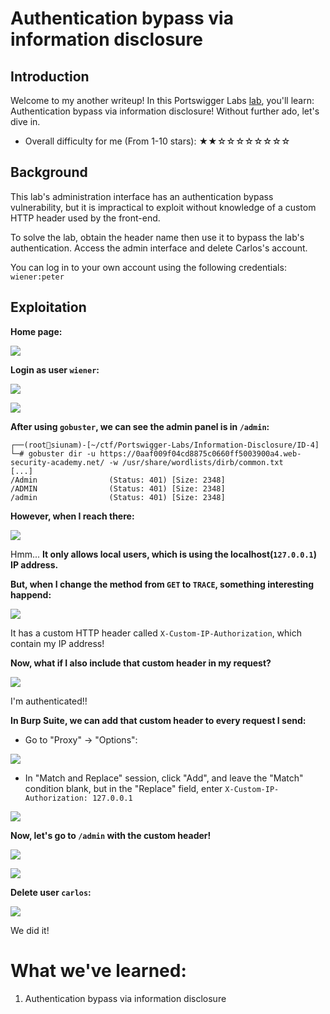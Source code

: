 # Authentication bypass via information disclosure

## Introduction

Welcome to my another writeup! In this Portswigger Labs [lab](https://portswigger.net/web-security/information-disclosure/exploiting/lab-infoleak-authentication-bypass), you'll learn: Authentication bypass via information disclosure! Without further ado, let's dive in.

- Overall difficulty for me (From 1-10 stars): ★★☆☆☆☆☆☆☆☆

## Background

This lab's administration interface has an authentication bypass vulnerability, but it is impractical to exploit without knowledge of a custom HTTP header used by the front-end.

To solve the lab, obtain the header name then use it to bypass the lab's authentication. Access the admin interface and delete Carlos's account.

You can log in to your own account using the following credentials: `wiener:peter`

## Exploitation

**Home page:**

![](https://github.com/siunam321/CTF-Writeups/blob/main/Portswigger-Labs/Information-Disclosure/ID-4/images/Pasted%20image%2020221216055028.png)

**Login as user `wiener`:**

![](https://github.com/siunam321/CTF-Writeups/blob/main/Portswigger-Labs/Information-Disclosure/ID-4/images/Pasted%20image%2020221216055044.png)

![](https://github.com/siunam321/CTF-Writeups/blob/main/Portswigger-Labs/Information-Disclosure/ID-4/images/Pasted%20image%2020221216055050.png)

**After using `gobuster`, we can see the admin panel is in `/admin`:**
```
┌──(root🌸siunam)-[~/ctf/Portswigger-Labs/Information-Disclosure/ID-4]
└─# gobuster dir -u https://0aaf009f04cd8875c0660ff5003900a4.web-security-academy.net/ -w /usr/share/wordlists/dirb/common.txt
[...]
/Admin                (Status: 401) [Size: 2348]
/ADMIN                (Status: 401) [Size: 2348]
/admin                (Status: 401) [Size: 2348]
```

**However, when I reach there:**

![](https://github.com/siunam321/CTF-Writeups/blob/main/Portswigger-Labs/Information-Disclosure/ID-4/images/Pasted%20image%2020221216060253.png)

Hmm... **It only allows local users, which is using the localhost(`127.0.0.1`) IP address.**

**But, when I change the method from `GET` to `TRACE`, something interesting happend:**

![](https://github.com/siunam321/CTF-Writeups/blob/main/Portswigger-Labs/Information-Disclosure/ID-4/images/Pasted%20image%2020221216060508.png)

It has a custom HTTP header called `X-Custom-IP-Authorization`, which contain my IP address!

**Now, what if I also include that custom header in my request?**

![](https://github.com/siunam321/CTF-Writeups/blob/main/Portswigger-Labs/Information-Disclosure/ID-4/images/Pasted%20image%2020221216060648.png)

I'm authenticated!!

**In Burp Suite, we can add that custom header to every request I send:**

- Go to "Proxy" -> "Options":

![](https://github.com/siunam321/CTF-Writeups/blob/main/Portswigger-Labs/Information-Disclosure/ID-4/images/Pasted%20image%2020221216060844.png)

- In "Match and Replace" session, click "Add", and leave the "Match" condition blank, but in the "Replace" field, enter `X-Custom-IP-Authorization: 127.0.0.1`

![](https://github.com/siunam321/CTF-Writeups/blob/main/Portswigger-Labs/Information-Disclosure/ID-4/images/Pasted%20image%2020221216061017.png)

**Now, let's go to `/admin` with the custom header!**

![](https://github.com/siunam321/CTF-Writeups/blob/main/Portswigger-Labs/Information-Disclosure/ID-4/images/Pasted%20image%2020221216061057.png)

![](https://github.com/siunam321/CTF-Writeups/blob/main/Portswigger-Labs/Information-Disclosure/ID-4/images/Pasted%20image%2020221216061114.png)

**Delete user `carlos`:**

![](https://github.com/siunam321/CTF-Writeups/blob/main/Portswigger-Labs/Information-Disclosure/ID-4/images/Pasted%20image%2020221216061132.png)

We did it!

# What we've learned:

1. Authentication bypass via information disclosure